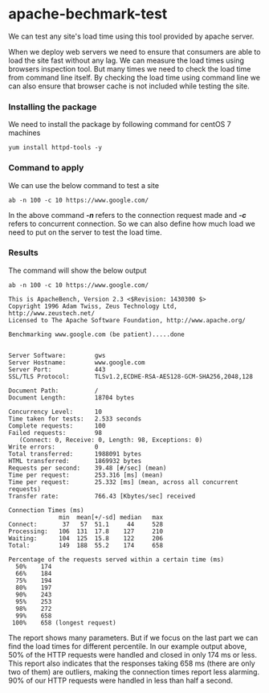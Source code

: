 # apache-bechmark-test
We can test any site's load time using this tool provided by apache server.

When we deploy web servers we need to ensure that consumers are able to load the site fast without any lag. We can measure the load times using browsers inspection tool. But many times we need to check the load time from command line itself. By checking the load time using command line we can also ensure that browser cache is not included while testing the site. 

### Installing the package
We need to install the package by following command for centOS 7 machines 
```
yum install httpd-tools -y
```

### Command to apply
We can use the below command to test a site 
```
ab -n 100 -c 10 https://www.google.com/
```
In the above command <b><i> -n </i></b> refers to the connection request made and <b><i> -c </i></b> refers to concurrent connection. So we can also define how much load we need to put on the server to test the load time. 

### Results 
The command will show the below output 
```
ab -n 100 -c 10 https://www.google.com/

This is ApacheBench, Version 2.3 <$Revision: 1430300 $>
Copyright 1996 Adam Twiss, Zeus Technology Ltd, http://www.zeustech.net/
Licensed to The Apache Software Foundation, http://www.apache.org/

Benchmarking www.google.com (be patient).....done


Server Software:        gws
Server Hostname:        www.google.com
Server Port:            443
SSL/TLS Protocol:       TLSv1.2,ECDHE-RSA-AES128-GCM-SHA256,2048,128

Document Path:          /
Document Length:        18704 bytes

Concurrency Level:      10
Time taken for tests:   2.533 seconds
Complete requests:      100
Failed requests:        98
   (Connect: 0, Receive: 0, Length: 98, Exceptions: 0)
Write errors:           0
Total transferred:      1988091 bytes
HTML transferred:       1869932 bytes
Requests per second:    39.48 [#/sec] (mean)
Time per request:       253.316 [ms] (mean)
Time per request:       25.332 [ms] (mean, across all concurrent requests)
Transfer rate:          766.43 [Kbytes/sec] received

Connection Times (ms)
              min  mean[+/-sd] median   max
Connect:       37   57  51.1     44     528
Processing:   106  131  17.8    127     210
Waiting:      104  125  15.8    122     206
Total:        149  188  55.2    174     658

Percentage of the requests served within a certain time (ms)
  50%    174
  66%    184
  75%    194
  80%    197
  90%    243
  95%    253
  98%    272
  99%    658
 100%    658 (longest request)
```
The report shows many parameters. But if we focus on the last part we can find the load times for different percentile. In our example output above, 50% of the HTTP requests were handled and closed in only 174 ms or less. This report also indicates that the responses taking 658 ms (there are only two of them) are outliers, making the connection times report less alarming. 90% of our HTTP requests were handled in less than half a second.
